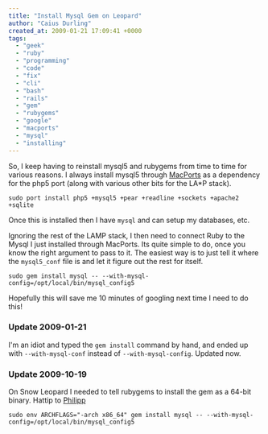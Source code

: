 ```yaml
---
title: "Install Mysql Gem on Leopard"
author: "Caius Durling"
created_at: 2009-01-21 17:09:41 +0000
tags:
  - "geek"
  - "ruby"
  - "programming"
  - "code"
  - "fix"
  - "cli"
  - "bash"
  - "rails"
  - "gem"
  - "rubygems"
  - "google"
  - "macports"
  - "mysql"
  - "installing"
---
```


So, I keep having to reinstall mysql5 and rubygems from time to time for various reasons. I always install mysql5 through [MacPorts][] as a dependency for the php5 port (along with various other bits for the LA*P stack).

[MacPorts]: http://macports.org/

    sudo port install php5 +mysql5 +pear +readline +sockets +apache2 +sqlite

Once this is installed then I have `mysql` and can setup my databases, etc.

Ignoring the rest of the LAMP stack, I then need to connect Ruby to the Mysql I just installed through MacPorts. Its quite simple to do, once you know the right argument to pass to it. The easiest way is to just tell it where the `mysql5_conf` file is and let it figure out the rest for itself.

    sudo gem install mysql -- --with-mysql-config=/opt/local/bin/mysql_config5

Hopefully this will save me 10 minutes of googling next time I need to do this!

### Update 2009-01-21

I'm an idiot and typed the `gem install` command by hand, and ended up with `--with-mysql-conf` instead of `--with-mysql-config`. Updated now.

### Update 2009-10-19

On Snow Leopard I needed to tell rubygems to install the gem as a 64-bit binary. Hattip to [Philipp](http://www.schmidp.com/2009/06/14/rubyrails-and-mysql-on-snow-leopard-10a380/comment-page-1/)

    sudo env ARCHFLAGS="-arch x86_64" gem install mysql -- --with-mysql-config=/opt/local/bin/mysql_config5
